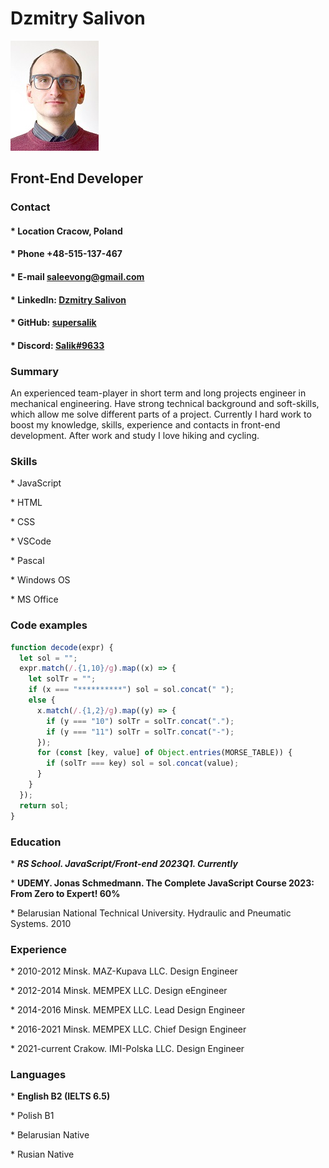 # **Dzmitry Salivon**

![My photo](/1.jpg)

## **Front-End Developer**

### **Contact**

#### \* **Location** Cracow, Poland

#### \* **Phone** +48-515-137-467

#### \* **E-mail** [saleevong@gmail.com](https://gmail.com)

#### \* **LinkedIn:** [Dzmitry Salivon](https://www.linkedin.com/in/dzmitry-salivon-a1b03115a/)

#### \* **GitHub:** [supersalik](https://github.com/supersalik)

#### \* **Discord:** [Salik#9633](https://github.com/supersalik)

### **Summary**

An experienced team-player in short term and long projects engineer in mechanical engineering. Have strong technical background and soft-skills, which allow me solve different parts of a project. Currently I hard work to boost my knowledge, skills, experience and contacts in front-end development. After work and study I love hiking and cycling.

### **Skills**

\* JavaScript

\* HTML

\* CSS

\* VSCode

\* Pascal

\* Windows OS

\* MS Office

### **Code examples**

```javascript
function decode(expr) {
  let sol = "";
  expr.match(/.{1,10}/g).map((x) => {
    let solTr = "";
    if (x === "**********") sol = sol.concat(" ");
    else {
      x.match(/.{1,2}/g).map((y) => {
        if (y === "10") solTr = solTr.concat(".");
        if (y === "11") solTr = solTr.concat("-");
      });
      for (const [key, value] of Object.entries(MORSE_TABLE)) {
        if (solTr === key) sol = sol.concat(value);
      }
    }
  });
  return sol;
}
```

### **Education**

\* **_RS School. JavaScript/Front-end 2023Q1. Currently_**

\* **UDEMY. Jonas Schmedmann. The Complete JavaScript Course 2023: From Zero to Expert! 60%**

\* Belarusian National Technical University. Hydraulic and Pneumatic Systems. 2010

### **Experience**

\* 2010-2012 Minsk. MAZ-Kupava LLC. Design Engineer

\* 2012-2014 Minsk. MEMPEX LLC. Design eEngineer

\* 2014-2016 Minsk. MEMPEX LLC. Lead Design Engineer

\* 2016-2021 Minsk. MEMPEX LLC. Chief Design Engineer

\* 2021-current Crakow. IMI-Polska LLC. Design Engineer

### **Languages**

\* **English B2 (IELTS 6.5)**

\* Polish B1

\* Belarusian Native

\* Rusian Native
